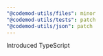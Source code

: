 ```yaml
---
"@codemod-utils/files": minor
"@codemod-utils/tests": patch
"@codemod-utils/json": patch
---
```


Introduced TypeScript
